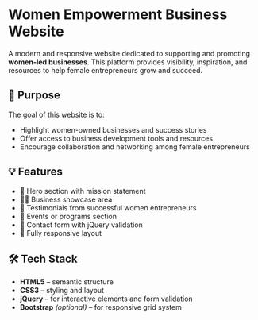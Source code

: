 # Women Empowerment Business Website

A modern and responsive website dedicated to supporting and promoting **women-led businesses**. This platform provides visibility, inspiration, and resources to help female entrepreneurs grow and succeed.

## 🌟 Purpose

The goal of this website is to:

- Highlight women-owned businesses and success stories
- Offer access to business development tools and resources
- Encourage collaboration and networking among female entrepreneurs

## 💡 Features

- 📰 Hero section with mission statement
- 👩‍💼 Business showcase area
- 📣 Testimonials from successful women entrepreneurs
- 📆 Events or programs section
- 📩 Contact form with jQuery validation
- 📱 Fully responsive layout

## 🛠️ Tech Stack

- **HTML5** – semantic structure
- **CSS3** – styling and layout
- **jQuery** – for interactive elements and form validation
- **Bootstrap** *(optional)* – for responsive grid system
